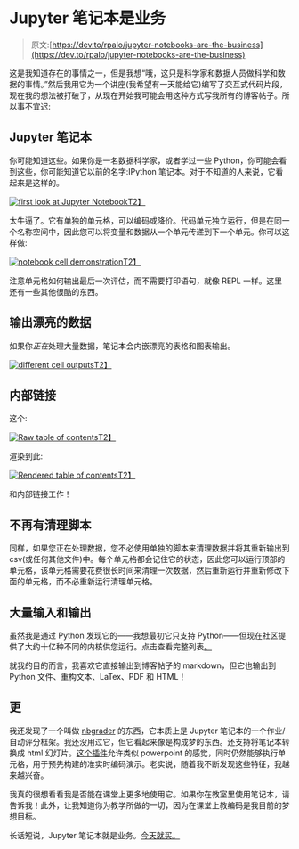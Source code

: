 # Jupyter 笔记本是业务

> 原文:[https://dev.to/rpalo/jupyter-notebooks-are-the-business](https://dev.to/rpalo/jupyter-notebooks-are-the-business)

这是我知道存在的事情之一，但是我想“哦，这只是科学家和数据人员做科学和数据的事情。”然后我用它为一个讲座(我希望有一天能给它)编写了交互式代码片段，现在我的想法被打破了，从现在开始我可能会用这种方式写我所有的博客帖子。所以事不宜迟:

## [](#jupyter-notebooks)Jupyter 笔记本

你可能知道这些。如果你是一名数据科学家，或者学过一些 Python，你可能会看到这些，你可能知道它以前的名字:IPython 笔记本。对于不知道的人来说，它看起来是这样的。

[![first look at Jupyter Notebook](../Images/9138613156089321234da860ab398a1c.png)T2】](https://res.cloudinary.com/practicaldev/image/fetch/s--WbQzslKh--/c_limit%2Cf_auto%2Cfl_progressive%2Cq_auto%2Cw_880/http://assertnotmagic.com/img/jupyter-introduction.png)

太牛逼了。它有单独的单元格，可以编码或降价。代码单元独立运行，但是在同一个名称空间中，因此您可以将变量和数据从一个单元传递到下一个单元。你可以这样做:

[![notebook cell demonstration](../Images/31a59c19f3fd47b95ecb428b0478313c.png)T2】](https://res.cloudinary.com/practicaldev/image/fetch/s--Bw6M2W8h--/c_limit%2Cf_auto%2Cfl_progressive%2Cq_auto%2Cw_880/http://assertnotmagic.com/img/jupyter-1.png)

注意单元格如何输出最后一次评估，而不需要打印语句，就像 REPL 一样。这里还有一些其他很酷的东西。

## [](#pretty-data-output)输出漂亮的数据

如果你*正在*处理大量数据，笔记本会内嵌漂亮的表格和图表输出。

[![different cell outputs](../Images/3ca0009b68eb8e834f7a706f70842908.png)T2】](https://res.cloudinary.com/practicaldev/image/fetch/s--8dgOI4ek--/c_limit%2Cf_auto%2Cfl_progressive%2Cq_auto%2Cw_880/http://assertnotmagic.com/img/jupyter-2.png)

## [](#internal-links)内部链接

这个:

[![Raw table of contents](../Images/75986431aaae62e92acadc9aabad3002.png)T2】](https://res.cloudinary.com/practicaldev/image/fetch/s--coB7Sevp--/c_limit%2Cf_auto%2Cfl_progressive%2Cq_auto%2Cw_880/http://assertnotmagic.com/img/jupyter-3.png)

渲染到此:

[![Rendered table of contents](../Images/a691ee289a55efa472425397951fbbb2.png)T2】](https://res.cloudinary.com/practicaldev/image/fetch/s--24QmVC2e--/c_limit%2Cf_auto%2Cfl_progressive%2Cq_auto%2Cw_880/http://assertnotmagic.com/img/jupyter-4.png)

和内部链接工作！

## [](#no-more-cleanup-scripts)不再有清理脚本

同样，如果您正在处理数据，您不必使用单独的脚本来清理数据并将其重新输出到 csv(或任何其他文件)中。每个单元格都会记住它的状态，因此您可以运行顶部的单元格，该单元格需要花费很长时间来清理一次数据，然后重新运行并重新修改下面的单元格，而不必重新运行清理单元格。

## [](#lots-of-inputs-and-outputs)大量输入和输出

虽然我是通过 Python 发现它的——我想最初它只支持 Python——但现在社区提供了大约十亿种不同的内核供您运行。点击查看完整列表[。](https://github.com/jupyter/jupyter/wiki/Jupyter-kernels)

就我的目的而言，我喜欢它直接输出到博客帖子的 markdown，但它也输出到 Python 文件、重构文本、LaTex、PDF 和 HTML！

## [](#more)更

我还发现了一个叫做 [nbgrader](https://github.com/jupyter/nbgrader) 的东西，它本质上是 Jupyter 笔记本的一个作业/自动评分框架。我还没用过它，但它看起来像是构成梦的东西。还支持将笔记本转换成 html 幻灯片。[这个插件](http://bollwyvl.github.io/live_reveal/#/)允许类似 powerpoint 的感觉，同时仍然能够执行单元格，用于预先构建的准实时编码演示。老实说，随着我不断发现这些特征，我越来越兴奋。

我真的很想看看我是否能在课堂上更多地使用它。如果你在教室里使用笔记本，请告诉我！此外，让我知道你为教学所做的一切，因为在课堂上教编码是我目前的梦想目标。

长话短说，Jupyter 笔记本就是业务。[今天就买。](http://jupyter.org/install.html)